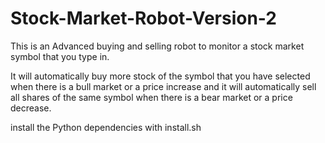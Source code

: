 # Stock-Market-Robot-Version-2

This is an Advanced buying and selling robot to monitor a stock market symbol that you type in. 

It will automatically buy more stock of the symbol that you have selected when there is a bull market 
or a price increase and it will automatically sell all shares of the same symbol when there is a bear market 
or a price decrease. 

install the Python dependencies with install.sh
